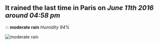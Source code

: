 ## It rained the last time in Paris on *June 11th 2016 around 04:58 pm*
💧💧  **moderate rain** *Humidity 94%*

![moderate rain](http://openweathermap.org/img/w/10d.png)
